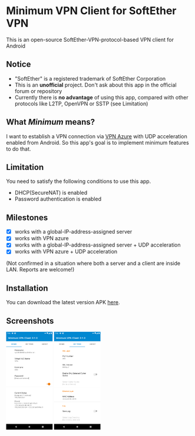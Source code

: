 # Minimum VPN Client for SoftEther VPN
This is an open-source SoftEther-VPN-protocol-based VPN client for Android

## Notice
* "SoftEther" is a registered trademark of SoftEther Corporation
* This is an **unofficial** project. Don't ask about this app in the official forum or repository
* Currently there is **no advantage** of using this app, compared with other protocols like L2TP, OpenVPN or SSTP (see Limitation)

## What *Minimum* means?
I want to establish a VPN connection via [VPN Azure](http://www.vpnazure.net/en/)
with UDP acceleration enabled from Android. So this app's goal is to implement minimum features to do that.

## Limitation
You need to satisfy the following conditions to use this app.
* DHCP(SecureNAT) is enabled
* Password authentication is enabled

## Milestones
- [x] works with a global-IP-address-assigned server
- [x] works with VPN azure
- [x] works with a global-IP-address-assigned server + UDP acceleration
- [x] works with VPN azure + UDP acceleration

(Not confirmed in a situation where both a server and a client are inside LAN. Reports are welcome!)

## Installation
You can download the latest version APK
[here](https://github.com/kittoku/Minimum-VPN-Client-for-SoftEther-VPN/releases/download/v0.2.1/mvc-0.2.1.apk).

## Screenshots
<img src="images/example_home.png" width=25%> <img src="images/example_setting.png" width=25%>
